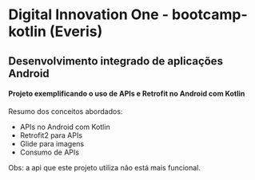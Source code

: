 # Digital Innovation One - bootcamp-kotlin (Everis)

## Desenvolvimento integrado de aplicações Android

#### Projeto exemplificando o uso de APIs e Retrofit no Android com Kotlin

Resumo dos conceitos abordados:

- APIs no Android com Kotlin
- Retrofit2 para APIs
- Glide para imagens
- Consumo de APIs

Obs: a api que este projeto utiliza não está mais funcional.

